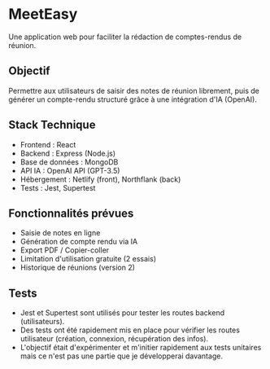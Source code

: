 # MeetEasy

Une application web pour faciliter la rédaction de comptes-rendus de réunion.

## Objectif

Permettre aux utilisateurs de saisir des notes de réunion librement, puis de générer un compte-rendu structuré grâce à une intégration d'IA (OpenAI).

## Stack Technique

- Frontend : React
- Backend : Express (Node.js)
- Base de données : MongoDB
- API IA : OpenAI API (GPT-3.5)
- Hébergement : Netlify (front), Northflank (back)
- Tests : Jest, Supertest

## Fonctionnalités prévues

- Saisie de notes en ligne
- Génération de compte rendu via IA
- Export PDF / Copier-coller
- Limitation d'utilisation gratuite (2 essais)
- Historique de réunions (version 2)

## Tests

- Jest et Supertest sont utilisés pour tester les routes backend (utilisateurs).
- Des tests ont été rapidement mis en place pour vérifier les routes utilisateur (création, connexion, récupération des infos).
- L'objectif était d'expérimenter et m'initier rapidement aux tests unitaires mais ce n'est pas une partie que je développerai davantage.
